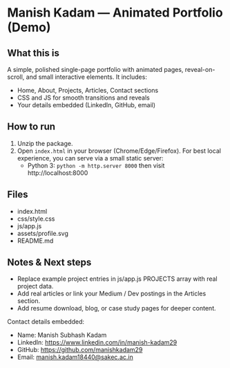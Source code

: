 Manish Kadam — Animated Portfolio (Demo)
=======================================

What this is
------------
A simple, polished single-page portfolio with animated pages, reveal-on-scroll, and small interactive elements.
It includes:
- Home, About, Projects, Articles, Contact sections
- CSS and JS for smooth transitions and reveals
- Your details embedded (LinkedIn, GitHub, email)

How to run
----------
1. Unzip the package.
2. Open `index.html` in your browser (Chrome/Edge/Firefox).
   For best local experience, you can serve via a small static server:
   - Python 3: `python -m http.server 8000` then visit http://localhost:8000

Files
-----
- index.html
- css/style.css
- js/app.js
- assets/profile.svg
- README.md

Notes & Next steps
------------------
- Replace example project entries in js/app.js PROJECTS array with real project data.
- Add real articles or link your Medium / Dev postings in the Articles section.
- Add resume download, blog, or case study pages for deeper content.

Contact details embedded:
- Name: Manish Subhash Kadam
- LinkedIn: https://www.linkedin.com/in/manish-kadam29
- GitHub: https://github.com/manishkadam29
- Email: manish.kadam18440@sakec.ac.in
